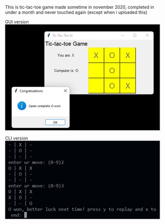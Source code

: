 This is tic-tac-toe game made sometime in november 2020, 
completed in under a month and never touched again 
(except when i  uploaded this)


GUI version
![alt text](https://github.com/HarshAg90/Tic-Tac-Toe_Python/blob/main/images/Screenshot1.png?raw=true)

CLI version
![alt text](https://github.com/HarshAg90/Tic-Tac-Toe_Python/blob/main/images/Screenshot2.png?raw=true)